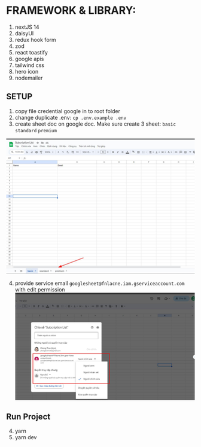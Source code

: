 # FRAMEWORK & LIBRARY:

1. nextJS 14
2. daisyUI
3. redux hook form
4. zod
5. react toastify
6. google apis
7. tailwind css
8. hero icon
9. nodemailer

## SETUP

1. copy file credential google in to root folder
2. change duplicate .env: `cp .env.example .env`
3. create sheet doc on google doc. Make sure create 3 sheet: `basic` `standard` `premium`

<img src='public/example-sheet.jpeg' />

4. provide service email `googlesheet@fnlacne.iam.gserviceaccount.com` with edit permission
   <img src='public/add-permission.jpeg' />

## Run Project

4. yarn
5. yarn dev
